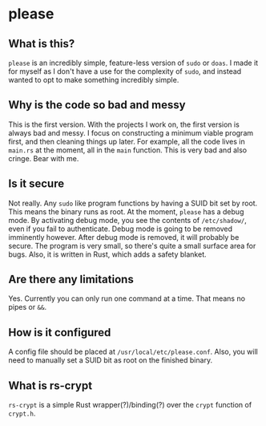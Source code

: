 # please

## What is this?
`please` is an incredibly simple, feature-less version of `sudo` or `doas`. I made it 
for myself as I don't have a use for the complexity of `sudo`, and instead wanted to 
opt to make something incredibly simple. 

## Why is the code so bad and messy
This is the first version. With the projects I work on, the first version is always bad and 
messy. I focus on constructing a minimum viable program first, and then cleaning things up 
later. For example, all the code lives in `main.rs` at the moment, all in the `main` 
function. This is very bad and also cringe. Bear with me.

## Is it secure
Not really. Any `sudo` like program functions by having a SUID bit set by root. 
This means the binary runs as root. At the moment, `please` has a debug mode. 
By activating debug mode, you see the contents of `/etc/shadow/`, even if you 
fail to authenticate. Debug mode is going to be removed imminently however. 
After debug mode is removed, it will probably be secure. The program is very 
small, so there's quite a small surface area for bugs. Also, it is written in 
Rust, which adds a safety blanket.

## Are there any limitations
Yes. Currently you can only run one command at a time. That means no pipes or `&&`.

## How is it configured
A config file should be placed at `/usr/local/etc/please.conf`. Also, you will need 
to manually set a SUID bit as root on the finished binary. 

## What is rs-crypt
`rs-crypt` is a simple Rust wrapper(?)/binding(?) over the `crypt` function of 
`crypt.h`. 
